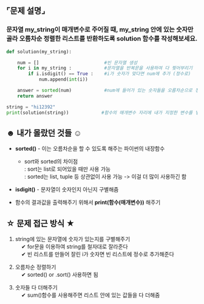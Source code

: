 ## ⌜문제 설명⌟
### 문자열 my_string이 매개변수로 주어질 때, my_string 안에 있는 숫자만 골라 오름차순 정렬한 리스트를 반환하도록 solution 함수를 작성해보세요.

```python
def solution(my_string):

    num = []                        #빈 문자열 생성 
    for i in my_string :            #문자열을 반복문을 사용하여 다 찢어부리기 
        if i.isdigit() == True :    #i가 숫자가 맞다면 num에 추가 (정수로)
            num.append(int(i))

    answer = sorted(num)            #num에 들어가 있는 숫자들을 오름차순으로 정렬
    return answer

string = "hi12392" 
print(solution(string))            #함수의 매개변수 자리에 내가 지정한 변수를 넣고 결과 출력하기
```

## ☻ 내가 몰랐던 것들 ☺︎
* **sorted()** - 이는 오름차순을 할 수 있도록 해주는 파이썬의 내장함수
    * sort와 sorted의 차이점
    <br> : sort는 list로 되어있을 때만 사용 가능
    <br> : sorted는 list, tuple 등 상관없이 사용 가능 -> 이걸 더 많이 사용하긴 함

* **isdigit()** - 문자열이 숫자인지 아닌지 구별해줌
* 함수의 결과값을 출력해주기 위해서 **print(함수(매개변수))** 해주기

## ☆ 문제 접근 방식 ★
1. string에 있는 문자열에 숫자가 있는지를 구별해주기
<br> &nbsp;&nbsp;&nbsp; ✔︎ for문을 이용하여 string를 철자대로 잘라준다
<br> &nbsp;&nbsp;&nbsp; ✔︎ 빈 리스트를 만들어 잘린 i가 숫자면 빈 리스트에 정수로 추가해준다

2. 오름차순 정렬하기
<br> &nbsp;&nbsp;&nbsp; ✔︎ sorted() or .sort() 사용하면 됨

3. 숫자들 다 더해주기
<br> &nbsp;&nbsp;&nbsp; ✔︎ sum()함수를 사용해주면 리스트 안에 있는 값들을 다 더해줌
